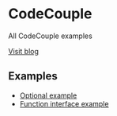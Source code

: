 # CodeCouple
All CodeCouple examples


[Visit blog](http://codecouple.pl)

## Examples
- [Optional example](Optional)
- [Function interface example](FunctionInterface)


